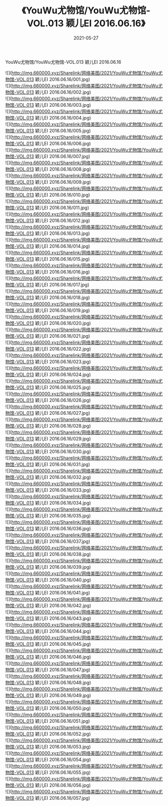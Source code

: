 ﻿---
layout: post
title:  《YouWu尤物馆/YouWu尤物馆-VOL.013 颖儿EI 2016.06.16》
date:   2021-05-27
img: http://img.660000.xyz/Sharelink/网络美图/2021/YouWu尤物馆/YouWu尤物馆-VOL.013 颖儿EI 2016.06.16/000.jpg
categories: [美女, 清纯, 唯美]
---

YouWu尤物馆/YouWu尤物馆-VOL.013 颖儿EI 2016.06.16

 ![](http://img.660000.xyz/Sharelink/网络美图/2021/YouWu尤物馆/YouWu尤物馆-VOL.013 颖儿EI 2016.06.16/001.jpg) <br>![](http://img.660000.xyz/Sharelink/网络美图/2021/YouWu尤物馆/YouWu尤物馆-VOL.013 颖儿EI 2016.06.16/002.jpg) <br>![](http://img.660000.xyz/Sharelink/网络美图/2021/YouWu尤物馆/YouWu尤物馆-VOL.013 颖儿EI 2016.06.16/003.jpg) <br>![](http://img.660000.xyz/Sharelink/网络美图/2021/YouWu尤物馆/YouWu尤物馆-VOL.013 颖儿EI 2016.06.16/004.jpg) <br>![](http://img.660000.xyz/Sharelink/网络美图/2021/YouWu尤物馆/YouWu尤物馆-VOL.013 颖儿EI 2016.06.16/005.jpg) <br>![](http://img.660000.xyz/Sharelink/网络美图/2021/YouWu尤物馆/YouWu尤物馆-VOL.013 颖儿EI 2016.06.16/006.jpg) <br>![](http://img.660000.xyz/Sharelink/网络美图/2021/YouWu尤物馆/YouWu尤物馆-VOL.013 颖儿EI 2016.06.16/007.jpg) <br>![](http://img.660000.xyz/Sharelink/网络美图/2021/YouWu尤物馆/YouWu尤物馆-VOL.013 颖儿EI 2016.06.16/008.jpg) <br>![](http://img.660000.xyz/Sharelink/网络美图/2021/YouWu尤物馆/YouWu尤物馆-VOL.013 颖儿EI 2016.06.16/009.jpg) <br>![](http://img.660000.xyz/Sharelink/网络美图/2021/YouWu尤物馆/YouWu尤物馆-VOL.013 颖儿EI 2016.06.16/010.jpg) <br>![](http://img.660000.xyz/Sharelink/网络美图/2021/YouWu尤物馆/YouWu尤物馆-VOL.013 颖儿EI 2016.06.16/011.jpg) <br>![](http://img.660000.xyz/Sharelink/网络美图/2021/YouWu尤物馆/YouWu尤物馆-VOL.013 颖儿EI 2016.06.16/012.jpg) <br>![](http://img.660000.xyz/Sharelink/网络美图/2021/YouWu尤物馆/YouWu尤物馆-VOL.013 颖儿EI 2016.06.16/013.jpg) <br>![](http://img.660000.xyz/Sharelink/网络美图/2021/YouWu尤物馆/YouWu尤物馆-VOL.013 颖儿EI 2016.06.16/014.jpg) <br>![](http://img.660000.xyz/Sharelink/网络美图/2021/YouWu尤物馆/YouWu尤物馆-VOL.013 颖儿EI 2016.06.16/015.jpg) <br>![](http://img.660000.xyz/Sharelink/网络美图/2021/YouWu尤物馆/YouWu尤物馆-VOL.013 颖儿EI 2016.06.16/016.jpg) <br>![](http://img.660000.xyz/Sharelink/网络美图/2021/YouWu尤物馆/YouWu尤物馆-VOL.013 颖儿EI 2016.06.16/017.jpg) <br>![](http://img.660000.xyz/Sharelink/网络美图/2021/YouWu尤物馆/YouWu尤物馆-VOL.013 颖儿EI 2016.06.16/018.jpg) <br>![](http://img.660000.xyz/Sharelink/网络美图/2021/YouWu尤物馆/YouWu尤物馆-VOL.013 颖儿EI 2016.06.16/019.jpg) <br>![](http://img.660000.xyz/Sharelink/网络美图/2021/YouWu尤物馆/YouWu尤物馆-VOL.013 颖儿EI 2016.06.16/020.jpg) <br>![](http://img.660000.xyz/Sharelink/网络美图/2021/YouWu尤物馆/YouWu尤物馆-VOL.013 颖儿EI 2016.06.16/021.jpg) <br>![](http://img.660000.xyz/Sharelink/网络美图/2021/YouWu尤物馆/YouWu尤物馆-VOL.013 颖儿EI 2016.06.16/022.jpg) <br>![](http://img.660000.xyz/Sharelink/网络美图/2021/YouWu尤物馆/YouWu尤物馆-VOL.013 颖儿EI 2016.06.16/023.jpg) <br>![](http://img.660000.xyz/Sharelink/网络美图/2021/YouWu尤物馆/YouWu尤物馆-VOL.013 颖儿EI 2016.06.16/024.jpg) <br>![](http://img.660000.xyz/Sharelink/网络美图/2021/YouWu尤物馆/YouWu尤物馆-VOL.013 颖儿EI 2016.06.16/025.jpg) <br>![](http://img.660000.xyz/Sharelink/网络美图/2021/YouWu尤物馆/YouWu尤物馆-VOL.013 颖儿EI 2016.06.16/026.jpg) <br>![](http://img.660000.xyz/Sharelink/网络美图/2021/YouWu尤物馆/YouWu尤物馆-VOL.013 颖儿EI 2016.06.16/027.jpg) <br>![](http://img.660000.xyz/Sharelink/网络美图/2021/YouWu尤物馆/YouWu尤物馆-VOL.013 颖儿EI 2016.06.16/028.jpg) <br>![](http://img.660000.xyz/Sharelink/网络美图/2021/YouWu尤物馆/YouWu尤物馆-VOL.013 颖儿EI 2016.06.16/029.jpg) <br>![](http://img.660000.xyz/Sharelink/网络美图/2021/YouWu尤物馆/YouWu尤物馆-VOL.013 颖儿EI 2016.06.16/030.jpg) <br>![](http://img.660000.xyz/Sharelink/网络美图/2021/YouWu尤物馆/YouWu尤物馆-VOL.013 颖儿EI 2016.06.16/031.jpg) <br>![](http://img.660000.xyz/Sharelink/网络美图/2021/YouWu尤物馆/YouWu尤物馆-VOL.013 颖儿EI 2016.06.16/032.jpg) <br>![](http://img.660000.xyz/Sharelink/网络美图/2021/YouWu尤物馆/YouWu尤物馆-VOL.013 颖儿EI 2016.06.16/033.jpg) <br>![](http://img.660000.xyz/Sharelink/网络美图/2021/YouWu尤物馆/YouWu尤物馆-VOL.013 颖儿EI 2016.06.16/034.jpg) <br>![](http://img.660000.xyz/Sharelink/网络美图/2021/YouWu尤物馆/YouWu尤物馆-VOL.013 颖儿EI 2016.06.16/035.jpg) <br>![](http://img.660000.xyz/Sharelink/网络美图/2021/YouWu尤物馆/YouWu尤物馆-VOL.013 颖儿EI 2016.06.16/036.jpg) <br>![](http://img.660000.xyz/Sharelink/网络美图/2021/YouWu尤物馆/YouWu尤物馆-VOL.013 颖儿EI 2016.06.16/037.jpg) <br>![](http://img.660000.xyz/Sharelink/网络美图/2021/YouWu尤物馆/YouWu尤物馆-VOL.013 颖儿EI 2016.06.16/038.jpg) <br>![](http://img.660000.xyz/Sharelink/网络美图/2021/YouWu尤物馆/YouWu尤物馆-VOL.013 颖儿EI 2016.06.16/039.jpg) <br>![](http://img.660000.xyz/Sharelink/网络美图/2021/YouWu尤物馆/YouWu尤物馆-VOL.013 颖儿EI 2016.06.16/040.jpg) <br>![](http://img.660000.xyz/Sharelink/网络美图/2021/YouWu尤物馆/YouWu尤物馆-VOL.013 颖儿EI 2016.06.16/041.jpg) <br>![](http://img.660000.xyz/Sharelink/网络美图/2021/YouWu尤物馆/YouWu尤物馆-VOL.013 颖儿EI 2016.06.16/042.jpg) <br>![](http://img.660000.xyz/Sharelink/网络美图/2021/YouWu尤物馆/YouWu尤物馆-VOL.013 颖儿EI 2016.06.16/043.jpg) <br>![](http://img.660000.xyz/Sharelink/网络美图/2021/YouWu尤物馆/YouWu尤物馆-VOL.013 颖儿EI 2016.06.16/044.jpg) <br>![](http://img.660000.xyz/Sharelink/网络美图/2021/YouWu尤物馆/YouWu尤物馆-VOL.013 颖儿EI 2016.06.16/045.jpg) <br>![](http://img.660000.xyz/Sharelink/网络美图/2021/YouWu尤物馆/YouWu尤物馆-VOL.013 颖儿EI 2016.06.16/046.jpg) <br>![](http://img.660000.xyz/Sharelink/网络美图/2021/YouWu尤物馆/YouWu尤物馆-VOL.013 颖儿EI 2016.06.16/047.jpg) <br>![](http://img.660000.xyz/Sharelink/网络美图/2021/YouWu尤物馆/YouWu尤物馆-VOL.013 颖儿EI 2016.06.16/048.jpg) <br>![](http://img.660000.xyz/Sharelink/网络美图/2021/YouWu尤物馆/YouWu尤物馆-VOL.013 颖儿EI 2016.06.16/049.jpg) <br>![](http://img.660000.xyz/Sharelink/网络美图/2021/YouWu尤物馆/YouWu尤物馆-VOL.013 颖儿EI 2016.06.16/050.jpg) <br>![](http://img.660000.xyz/Sharelink/网络美图/2021/YouWu尤物馆/YouWu尤物馆-VOL.013 颖儿EI 2016.06.16/051.jpg) <br>![](http://img.660000.xyz/Sharelink/网络美图/2021/YouWu尤物馆/YouWu尤物馆-VOL.013 颖儿EI 2016.06.16/052.jpg) <br>![](http://img.660000.xyz/Sharelink/网络美图/2021/YouWu尤物馆/YouWu尤物馆-VOL.013 颖儿EI 2016.06.16/053.jpg) <br>![](http://img.660000.xyz/Sharelink/网络美图/2021/YouWu尤物馆/YouWu尤物馆-VOL.013 颖儿EI 2016.06.16/054.jpg) <br>![](http://img.660000.xyz/Sharelink/网络美图/2021/YouWu尤物馆/YouWu尤物馆-VOL.013 颖儿EI 2016.06.16/055.jpg) <br>![](http://img.660000.xyz/Sharelink/网络美图/2021/YouWu尤物馆/YouWu尤物馆-VOL.013 颖儿EI 2016.06.16/056.jpg) <br>![](http://img.660000.xyz/Sharelink/网络美图/2021/YouWu尤物馆/YouWu尤物馆-VOL.013 颖儿EI 2016.06.16/057.jpg) <br>